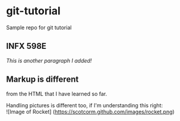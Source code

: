 # git-tutorial
Sample repo for git tutorial

## INFX 598E
*This is another paragraph I added!*

## Markup is different 
from the HTML that I have learned so far.  

Handling pictures is different too, if I'm understanding this right:  
![Image of Rocket]
(https://scotcorm.github.com/images/rocket.png)

